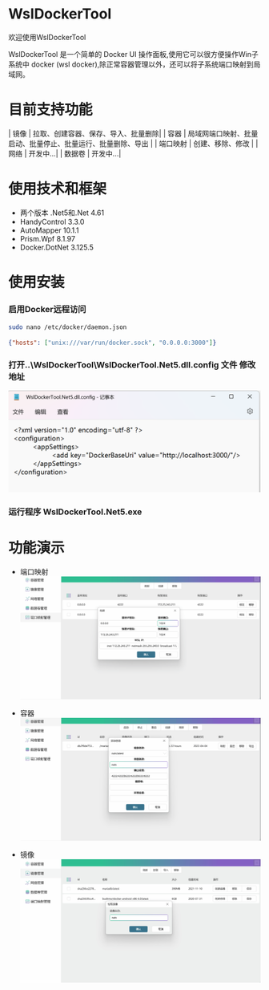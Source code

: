 # WslDockerTool

欢迎使用WslDockerTool

WslDockerTool 是一个简单的 Docker UI 操作面板,使用它可以很方便操作Win子系统中 docker (wsl docker),除正常容器管理以外，还可以将子系统端口映射到局域网。


# 目前支持功能
| 镜像 | 拉取、创建容器、保存、导入、批量删除|
| 容器 | 局域网端口映射、批量启动、批量停止、批量运行、批量删除、导出 |
| 端口映射 | 创建、移除、修改 |
| 网络 | 开发中...|
| 数据卷 | 开发中...|


# 使用技术和框架
+ 两个版本 .Net5和.Net 4.61
+ HandyControl 3.3.0
+ AutoMapper 10.1.1
+ Prism.Wpf 8.1.97
+ Docker.DotNet 3.125.5

# 使用安装

###  启用Docker远程访问
 
```sh
sudo nano /etc/docker/daemon.json
```
```Json
{"hosts": ["unix:///var/run/docker.sock", "0.0.0.0:3000"]}
```
###  打开..\WslDockerTool\WslDockerTool.Net5.dll.config 文件 修改地址
 ![WslDockerTool.Net5.dll.config](images/WslDockerTool.Net5.dll.config.png)

### 运行程序 WslDockerTool.Net5.exe

# 功能演示

+ 端口映射
  ![端口映射](images/端口映射.gif)

+ 容器
  ![容器](images/容器.gif)

+ 镜像
  ![镜像](images/镜像.gif)




